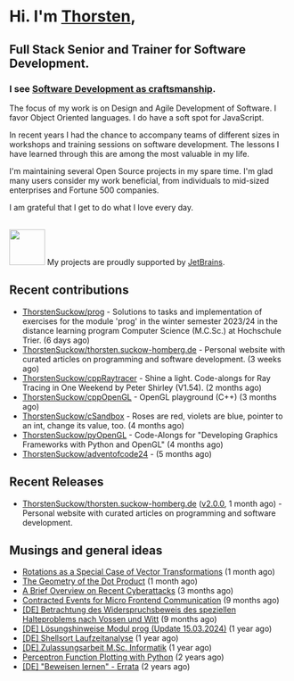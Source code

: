 # Hi. I'm [Thorsten](https://thorsten.suckow-homberg.de/about),
## Full Stack Senior and Trainer for Software Development.

### I see [Software Development as craftsmanship](https://thorsten.suckow-homberg.de/docs/articles/software-craftsmanship/).

The focus of my work is on Design and Agile Development of Software.
I favor Object Oriented languages. I do have a soft spot for JavaScript.

In recent years I had the chance to accompany teams of different sizes in workshops and training sessions on software development. The lessons I have learned through this are among the most valuable in my life.

I'm maintaining several Open Source projects in my spare time. I'm glad many users consider my work beneficial, from individuals to mid-sized enterprises and Fortune 500 companies.

I am grateful that I get to do what I love every day.

<br />
<img src="https://resources.jetbrains.com/storage/products/company/brand/logos/jb_beam.png" width="64"/> My projects are proudly supported by <a href="https://jb.gg/OpenSourceSupport">JetBrains</a>.



## Recent contributions

- [ThorstenSuckow/prog](https://github.com/ThorstenSuckow/prog) - Solutions to tasks and implementation of exercises for the module &#39;prog&#39; in the winter semester 2023/24 in the distance learning program Computer Science (M.C.Sc.) at Hochschule Trier. (6 days ago)
- [ThorstenSuckow/thorsten.suckow-homberg.de](https://github.com/ThorstenSuckow/thorsten.suckow-homberg.de) - Personal website with curated articles on programming and software development.  (3 weeks ago)
- [ThorstenSuckow/cppRaytracer](https://github.com/ThorstenSuckow/cppRaytracer) - Shine a light. Code-alongs for Ray Tracing in One Weekend by Peter Shirley (V1.54).  (2 months ago)
- [ThorstenSuckow/cppOpenGL](https://github.com/ThorstenSuckow/cppOpenGL) - OpenGL playground (C&#43;&#43;) (3 months ago)
- [ThorstenSuckow/cSandbox](https://github.com/ThorstenSuckow/cSandbox) - Roses are red, violets are blue, pointer to an int, change its value, too. (4 months ago)
- [ThorstenSuckow/pyOpenGL](https://github.com/ThorstenSuckow/pyOpenGL) - Code-Alongs for &#34;Developing Graphics Frameworks with Python and OpenGL&#34; (4 months ago)
- [ThorstenSuckow/adventofcode24](https://github.com/ThorstenSuckow/adventofcode24) -  (5 months ago)


## Recent Releases

- [ThorstenSuckow/thorsten.suckow-homberg.de](https://github.com/ThorstenSuckow/thorsten.suckow-homberg.de) ([v2.0.0](https://github.com/ThorstenSuckow/thorsten.suckow-homberg.de/releases/tag/v2.0.0), 1 month ago) - Personal website with curated articles on programming and software development. 

## Musings and general ideas

- [Rotations as a Special Case of Vector Transformations](https://thorsten.suckow-homberg.de/blog/rotations-as-a-special-case-of-vector-transformations) (1 month ago)
- [The Geometry of the Dot Product](https://thorsten.suckow-homberg.de/blog/the-geometry-of-the-dot-product) (1 month ago)
- [A Brief Overview on Recent Cyberattacks](https://thorsten.suckow-homberg.de/blog/a-brief-overview-on-recent-cyberattacks) (3 months ago)
- [Contracted Events for Micro Frontend Communication](https://thorsten.suckow-homberg.de/blog/contracted-events-for-micro-frontend-communication) (9 months ago)
- [[DE] Betrachtung des Widerspruchsbeweis des speziellen Halteproblems nach Vossen und Witt](https://thorsten.suckow-homberg.de/blog/betrachtung-des-widerspruchsbeweis-des-speziellen-halteproblems-nach-vossen-und-witt) (9 months ago)
- [[DE] Lösungshinweise Modul prog (Update 15.03.2024)](https://thorsten.suckow-homberg.de/blog/loesungshinweise-prog-fh-trier) (1 year ago)
- [[DE] Shellsort Laufzeitanalyse](https://thorsten.suckow-homberg.de/blog/shellsort-lauzeitanalyse) (1 year ago)
- [[DE] Zulassungsarbeit M.Sc. Informatik](https://thorsten.suckow-homberg.de/blog/2023-12-31-zulassungsarbeit-master-of-computer-science) (1 year ago)
- [Perceptron Function Plotting with Python](https://thorsten.suckow-homberg.de/blog/2023/07/11/perceptron-function-plotting-in-python) (2 years ago)
- [[DE] &#34;Beweisen lernen&#34; - Errata](https://thorsten.suckow-homberg.de/blog/2023/05/01/errata-beweisen-lernen) (2 years ago)
